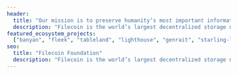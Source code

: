 ```yaml
---
header:
  title: "Our mission is to preserve humanity’s most important information"
  description: "Filecoin is the world’s largest decentralized storage network. Filecoin Foundation facilitates governance of the FIlecoin network, funds research and development projects for decentralized web technologies, and supports the growth of the Filecoin community and ecosystem."
featured_ecosystem_projects:
  ["banyan", "fleek", "tableland", "lighthouse", "genrait", "starling-lab"]
seo:
  title: "Filecoin Foundation"
  description: "Filecoin is the world’s largest decentralized storage network. Filecoin Foundation facilitates governance of the FIlecoin network, funds research and development projects for decentralized web technologies, and supports the growth of the Filecoin community and ecosystem."
---
```

